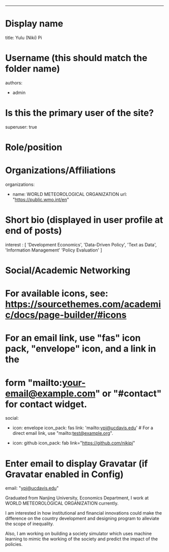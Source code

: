 ---
# Display name
title: Yulu (Niki) Pi

# Username (this should match the folder name)
authors:
- admin

# Is this the primary user of the site?
superuser: true

# Role/position


# Organizations/Affiliations
organizations:
- name: WORLD METEOROLOGICAL ORGANIZATION
  url: "https://public.wmo.int/en"

# Short bio (displayed in user profile at end of posts)
interest : [ 'Development Economics', 
'Data-Driven Policy', 
'Text as Data', 
'Information Management'
'Policy Evaluation' ]


# Social/Academic Networking
# For available icons, see: https://sourcethemes.com/academic/docs/page-builder/#icons
#   For an email link, use "fas" icon pack, "envelope" icon, and a link in the
#   form "mailto:your-email@example.com" or "#contact" for contact widget.
social:
- icon: envelope
  icon_pack: fas
  link: 'mailto:ypi@ucdavis.edu'  # For a direct email link, use "mailto:test@example.org".

- icon: github
  icon_pack: fab
  link="https://github.com/nikipi"
  
# Enter email to display Gravatar (if Gravatar enabled in Config)
email: "ypi@ucdavis.edu"


Graduated from Nanjing University, Economics Department, I work at WORLD METEOROLOGICAL ORGANIZATION currently.

I am interested in how institutional and financial innovations could make the difference on the country development and designing program to alleviate the scope of inequality.

Also, I am working on building a society simulator which uses machine learning to mimic the working of the society and predict the impact of the policies.

